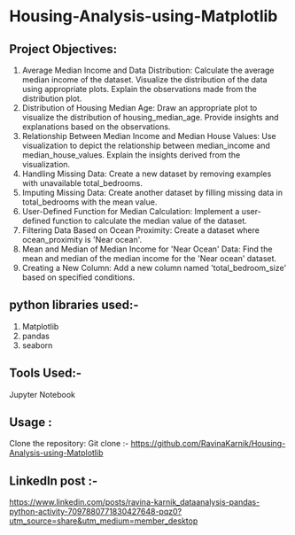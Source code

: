 # Housing-Analysis-using-Matplotlib
## Project Objectives:
1. Average Median Income and Data Distribution:
Calculate the average median income of the dataset.
Visualize the distribution of the data using appropriate plots.
Explain the observations made from the distribution plot.
2. Distribution of Housing Median Age:
Draw an appropriate plot to visualize the distribution of housing_median_age.
Provide insights and explanations based on the observations.
3. Relationship Between Median Income and Median House Values:
Use visualization to depict the relationship between median_income and median_house_values.
Explain the insights derived from the visualization.
4. Handling Missing Data:
Create a new dataset by removing examples with unavailable total_bedrooms.
5. Imputing Missing Data:
Create another dataset by filling missing data in total_bedrooms with the mean value.
6. User-Defined Function for Median Calculation:
Implement a user-defined function to calculate the median value of the dataset.
7. Filtering Data Based on Ocean Proximity:
Create a dataset where ocean_proximity is 'Near ocean'.
8. Mean and Median of Median Income for 'Near Ocean' Data:
Find the mean and median of the median income for the 'Near ocean' dataset.
9. Creating a New Column:
Add a new column named 'total_bedroom_size' based on specified conditions.

## python libraries used:-
1. Matplotlib
2. pandas
3. seaborn

## Tools Used:-
Jupyter Notebook

## Usage :
Clone the repository: Git clone :- https://github.com/RavinaKarnik/Housing-Analysis-using-Matplotlib

## Linkedln post :- 
https://www.linkedin.com/posts/ravina-karnik_dataanalysis-pandas-python-activity-7097880771830427648-pqz0?utm_source=share&utm_medium=member_desktop


